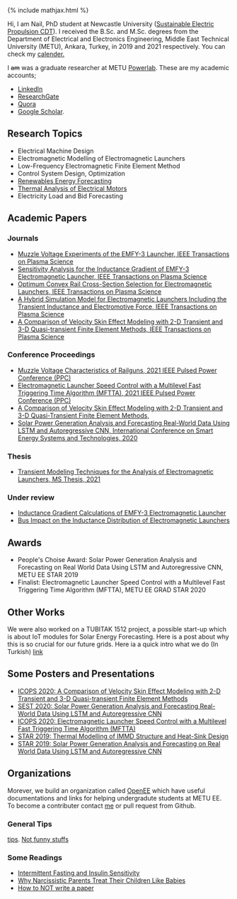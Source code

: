 {% include mathjax.html %}
<link rel="stylesheet" href="css/style.css"  type="text/css"/>
<script src="https://cdn.mathjax.org/mathjax/latest/MathJax.js?config=TeX-AMS-MML_HTMLorMML" type="text/javascript"></script>

Hi, I am Nail, PhD student at Newcastle University ([Sustainable Electric Propulsion CDT](https://research.ncl.ac.uk/electric-propulsion/)). 
I received the B.Sc. and M.Sc. degrees from the Department of Electrical and Electronics Engineering, Middle East Technical University (METU), Ankara, Turkey, in 2019 and 2021 respectively. 
You can check my [calender.](posts/calender.md)

I ~~am~~ was a graduate researcher at METU [Powerlab](http://power.eee.metu.edu.tr/). These are my academic accounts;

* [LinkedIn](https://www.linkedin.com/in/nail-tosun-b00a80150/)
* [ResearchGate](https://www.researchgate.net/profile/Nail_Tosun)
* [Quora](https://www.quora.com/profile/Nail-Tosun)
* [Google Scholar](https://scholar.google.com.tr/citations?user=2_zTqOwAAAAJ&hl=tr&oi=ao). 

## Research Topics
* Electrical Machine Design
* Electromagnetic Modelling of Electromagnetic Launchers
* Low-Frequency Electromagnetic Finite Element Method
* Control System Design, Optimization
* [Renewables Energy Forecasting](posts/solarforecasting.md)
* [Thermal Analysis of Electrical Motors](/docs/Nail_Poster.pdf)
* Electricity Load and Bid Forecasting

## Academic Papers
### Journals
* [Muzzle Voltage Experiments of the EMFY-3 Launcher, IEEE Transactions on Plasma Science](https://ieeexplore.ieee.org/abstract/document/9823386)
* [Sensitivity Analysis for the Inductance Gradient of EMFY-3 Electromagnetic Launcher, IEEE Transactions on Plasma Science](https://ieeexplore.ieee.org/document/9681474)
* [Optimum Convex Rail Cross-Section Selection for Electromagnetic Launchers, IEEE Transactions on Plasma Science](https://ieeexplore.ieee.org/document/9104009)
* [A Hybrid Simulation Model for Electromagnetic Launchers Including the Transient Inductance and Electromotive Force, IEEE Transactions on Plasma Science](https://ieeexplore.ieee.org/document/9179020)
* [A Comparison of Velocity Skin Effect Modeling with 2-D Transient and 3-D Quasi-transient Finite Element Methods, IEEE Transactions on Plasma Science](https://ieeexplore.ieee.org/abstract/document/9387772)

### Conference Proceedings
* [Muzzle Voltage Characteristics of Railguns, 2021 IEEE Pulsed Power Conference (PPC)](https://ieeexplore.ieee.org/abstract/document/9733152)
* [Electromagnetic Launcher Speed Control with a Multilevel Fast Triggering Time Algorithm (MFTTA), 2021 IEEE Pulsed Power Conference (PPC)](https://ieeexplore.ieee.org/document/9717490)
* [A Comparison of Velocity Skin Effect Modeling with 2-D Transient and 3-D Quasi-Transient Finite Element Methods, ](https://ieeexplore.ieee.org/document/9717513)
* [Solar Power Generation Analysis and Forecasting Real-World Data Using LSTM and Autoregressive CNN, International Conference on Smart Energy Systems and Technologies, 2020](https://ieeexplore.ieee.org/document/9203124)

### Thesis 
* [Transient Modeling Techniques for the Analysis of Electromagnetic Launchers, MS Thesis, 2021](https://open.metu.edu.tr/bitstream/handle/11511/93126/Tez_NailTosun.pdf)

### Under review
* [Inductance Gradient Calculations of EMFY-3 Electromagnetic Launcher](https://www.techrxiv.org/articles/preprint/Inductance_Gradient_Calculations_of_EMFY-3_Electromagnetic_Launcher/15372999)
* [Bus Impact on the Inductance Distribution of Electromagnetic Launchers](https://www.techrxiv.org/articles/preprint/Bus_Impact_on_the_Inductance_Distribution_of_Electromagnetic_Launchers/15370881)

## Awards
* People's Choise Award: Solar Power Generation Analysis and Forecasting on Real World Data Using LSTM and Autoregressive CNN, METU EE STAR 2019
* Finalist: Electromagnetic Launcher Speed Control with a Multilevel Fast Triggering Time Algorithm (MFTTA), METU EE GRAD STAR 2020

## Other Works
We were also worked on a TUBITAK 1512 project, a possible start-up which is about IoT modules for Solar Energy Forecasting. Here is a post about why this is so crucial for our future grids. Here ia a quick intro what we do (In Turkish) [link](/docs/kılavuz.pdf)

## Some Posters and Presentations
* [ICOPS 2020: A Comparison of Velocity Skin Effect Modeling with 2-D Transient and 3-D Quasi-transient Finite Element Methods](https://github.com/nailtosun/nailtosun.github.io/blob/master/docs/D4M7-TA7.4S4-040-Nail_Tosun.pdf)
* [SEST 2020: Solar Power Generation Analysis and Forecasting Real-World Data Using
LSTM and Autoregressive CNN](https://github.com/nailtosun/nailtosun.github.io/blob/master/docs/SEST_2020_74.pdf)
* [ICOPS 2020: Electromagnetic Launcher Speed Control with a Multilevel Fast Triggering Time Algorithm (MFTTA)](https://github.com/nailtosun/nailtosun.github.io/blob/master/docs/P4-46-TA7-S4-041%E2%80%93Nail_Tosun.pdf)
* [STAR 2019: Thermal Modelling of IMMD Structure and Heat-Sink Design](/docs/Nail_Poster.pdf)
* [STAR 2019: Solar Power Generation Analysis and Forecasting on Real World Data Using LSTM and Autoregressive CNN](/docs/panel.pdf)


## Organizations
Morever, we build an organization called [OpenEE](openeee.github.io) which have useful documentations and links for helping undergradute students at METU EE. To become a contributer contact [me](nailtosun@metu.edu.tr) or pull request from Github.

### General Tips
[tips](posts/tips.md).
[Not funny stuffs](posts/notfunny.md)

### Some Readings
* [Intermittent Fasting and Insulin Sensitivity](https://www.ncbi.nlm.nih.gov/pubmed/16051710)
* [Why Narcissistic Parents Treat Their Children Like Babies](https://www.psychologytoday.com/intl/blog/fulfillment-any-age/201810/why-narcissistic-parents-treat-their-children-babies)
* [How to NOT write a paper](http://intihalciler.blogspot.com/2016/10/odtudeki-intihal-skandali.html)

